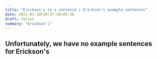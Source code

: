 ```yaml
---
title: "Erickson's in a sentence | Erickson's example sentences"
date: 2021-01-20T19:57:50+05:30
draft: falses
summary: "Erickson's"
---
```

## Unfortunately, we have no example sentences for Erickson's                 

